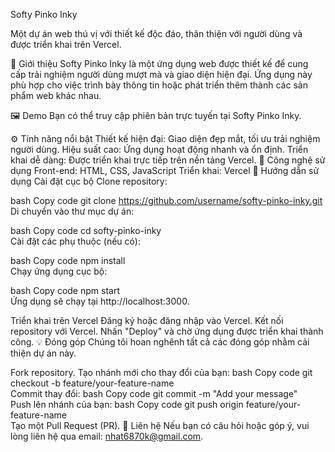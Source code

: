 Softy Pinko Inky

Một dự án web thú vị với thiết kế độc đáo, thân thiện với người dùng và được triển khai trên Vercel.

🌟 Giới thiệu
Softy Pinko Inky là một ứng dụng web được thiết kế để cung cấp trải nghiệm người dùng mượt mà và giao diện hiện đại.
Ứng dụng này phù hợp cho việc trình bày thông tin hoặc phát triển thêm thành các sản phẩm web khác nhau.

🖼️ Demo
Bạn có thể truy cập phiên bản trực tuyến tại Softy Pinko Inky.

⚙️ Tính năng nổi bật
Thiết kế hiện đại: Giao diện đẹp mắt, tối ưu trải nghiệm người dùng.
Hiệu suất cao: Ứng dụng hoạt động nhanh và ổn định.
Triển khai dễ dàng: Được triển khai trực tiếp trên nền tảng Vercel.
🚀 Công nghệ sử dụng
Front-end: HTML, CSS, JavaScript
Triển khai: Vercel
📄 Hướng dẫn sử dụng
Cài đặt cục bộ
Clone repository:

bash
Copy code
git clone https://github.com/username/softy-pinko-inky.git  
Di chuyển vào thư mục dự án:

bash
Copy code
cd softy-pinko-inky  
Cài đặt các phụ thuộc (nếu có):

bash
Copy code
npm install  
Chạy ứng dụng cục bộ:

bash
Copy code
npm start  
Ứng dụng sẽ chạy tại http://localhost:3000.

Triển khai trên Vercel
Đăng ký hoặc đăng nhập vào Vercel.
Kết nối repository với Vercel.
Nhấn "Deploy" và chờ ứng dụng được triển khai thành công.
💡 Đóng góp
Chúng tôi hoan nghênh tất cả các đóng góp nhằm cải thiện dự án này.

Fork repository.
Tạo nhánh mới cho thay đổi của bạn:
bash
Copy code
git checkout -b feature/your-feature-name  
Commit thay đổi:
bash
Copy code
git commit -m "Add your message"  
Push lên nhánh của bạn:
bash
Copy code
git push origin feature/your-feature-name  
Tạo một Pull Request (PR).
📧 Liên hệ
Nếu bạn có câu hỏi hoặc góp ý, vui lòng liên hệ qua email: nhat6870k@gmail.com.
